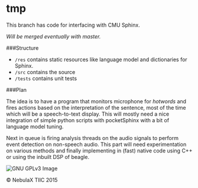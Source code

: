 tmp
===

This branch has code for interfacing with CMU Sphinx.

*Will be merged eventually with master.*

###Structure

- `/res` contains static resources like language model and dictionaries for Sphinx.
- `/src` contains the source
- `/tests` contains unit tests

###Plan

The idea is to have a program that monitors microphone for *hotwords* and fires actions based on the interpretation of the sentence, most of the time which will be a speech-to-text display. This will mostly need a nice integration of simple python scripts with pocketSphinx with a bit of language model tuning.

Next in queue is firing analysis threads on the audio signals to perform event detection on non-speech audio. This part will need experimentation on various methods and finally implementing in (fast) native code using C++ or using the inbuilt DSP of beagle.

![GNU GPLv3 Image](https://www.gnu.org/graphics/gplv3-127x51.png)

© NebulaX TIIC 2015
